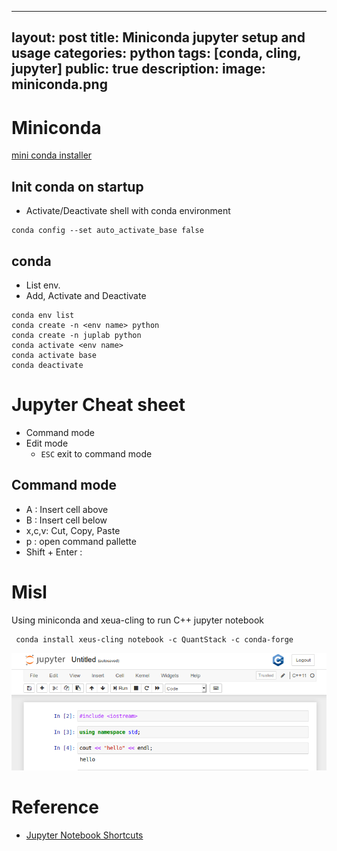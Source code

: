 
---
layout: post
title: Miniconda jupyter setup and usage
categories: python
tags: [conda, cling, jupyter]
public: true
description: 
image: miniconda.png
---
# Miniconda

[mini conda installer](https://docs.conda.io/en/latest/miniconda.html#linux-installers)

## Init conda on startup
- Activate/Deactivate shell with conda environment
  
```
conda config --set auto_activate_base false
```

## conda
- List env.
- Add, Activate and Deactivate
  
```
conda env list
conda create -n <env name> python
conda create -n juplab python
conda activate <env name>
conda activate base
conda deactivate

```

# Jupyter Cheat sheet
- Command mode
- Edit mode
  - `ESC` exit to command mode

## Command mode
- A : Insert cell above
- B : Insert cell below
- x,c,v: Cut, Copy, Paste
- p : open command pallette
- Shift + Enter : 

# Misl
Using miniconda and xeua-cling to run C++ jupyter notebook

```
 conda install xeus-cling notebook -c QuantStack -c conda-forge
```

![](/images/2020-03-26-15-31-12.png)

# Reference
- [Jupyter Notebook Shortcuts](https://towardsdatascience.com/jypyter-notebook-shortcuts-bf0101a98330)